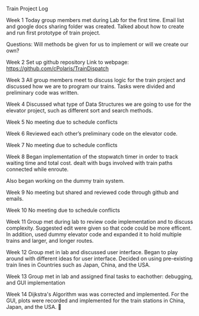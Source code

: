 Train Project Log


Week 1
Today group members met during Lab for the first time.  Email list and google docs sharing folder was created.  Talked about how to create and run first prototype of train project.

Questions: Will methods be given for us to implement or will we create our own?

Week 2
Set up github repository
Link to webpage: https://github.com/cPolaris/TrainDispatch

Week 3
All group members meet to discuss logic for the train project and discussed how we are to program our trains.  Tasks were divided and preliminary code was written.

Week 4
Discussed what type of Data Structures we are going to use for the elevator project, such as different sort and search methods.

Week 5
No meeting due to schedule conflicts

Week 6
Reviewed each other’s preliminary code on the elevator code.

Week 7
No meeting due to schedule conflicts

Week 8
Began implementation of the stopwatch timer in order to track waiting time and total cost.  dealt with bugs involved with train paths connected while enroute.

Also began working on the dummy train system.

Week 9
No meeting but shared and reviewed code through github and emails.

Week 10
No meeting due to schedule conflicts

Week 11
Group met during lab to review code implementation and to discuss complexity. Suggested edit were given so that code could be more efficent.
In addition, used dummy elevator code and expanded it to hold multiple trains and larger, and longer routes.

Week 12
Group met in lab and discussed user interface.  Began to play around with different ideas for user interface. Decided on using pre-existing train lines in
Countries such as Japan, China, and the USA.

Week 13
Group met in lab and assigned final tasks to eachother: debugging, and GUI implementation

Week 14
Dijkstra's Algorithm was was corrected and implemented. For the GUI, plots were recorded and implemented for the train stations in China, Japan, and the USA.



